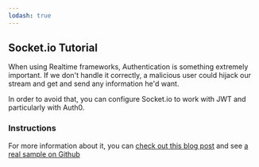 ```yaml
---
lodash: true
---
```


## Socket.io Tutorial

When using Realtime frameworks, Authentication is something extremely important. If we don't handle it correctly, a malicious user could hijack our stream and get and send any information he'd want.

In order to avoid that, you can configure Socket.io to work with JWT and particularly with Auth0.

### Instructions

For more information about it, you can [check out this blog post](https://auth0.com/blog/2014/01/15/auth-with-socket-io/) and see [a real sample on Github](https://github.com/auth0/socketio-jwt/tree/master/example)
